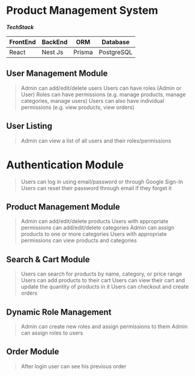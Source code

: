 # Product Management System 

***TechStack***

FrontEnd      | BackEnd      | ORM          | Database
------------- | -------------| -------------| -------------
React         | Nest Js        | Prisma      | PostgreSQL


## User Management Module

> Admin can add/edit/delete users
> Users can have roles (Admin or User)
> Roles can have permissions (e.g. manage products, manage categories, manage users)
> Users can also have individual permissions (e.g. view products, view orders)

## User Listing
> Admin can view a list of all users and their roles/permissions

# Authentication Module
> Users can log in using email/password or through Google Sign-In
> Users can reset their password through email if they forget it

## Product Management Module
> Admin can add/edit/delete products
> Users with appropriate permissions can add/edit/delete categories
> Admin can assign products to one or more categories
> Users with appropriate permissions can view products and categories

## Search & Cart Module
> Users can search for products by name, category, or price range
> Users can add products to their cart
> Users can view their cart and update the quantity of products in it
> Users can checkout and create orders

## Dynamic Role Management
> Admin can create new roles and assign permissions to them
> Admin can assign roles to users

## Order Module
> After login user can see his previous order

